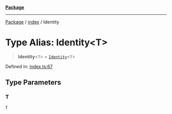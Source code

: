 [**Package**](../../README.md)

***

[Package](../../modules.md) / [index](../README.md) / Identity

# Type Alias: Identity\<T\>

> **Identity**\<`T`\> = [`Identity`](../../identity.exports/interfaces/Identity.md)\<`T`\>

Defined in: [index.ts:67](https://github.com/AlexXanderGrib/monads-io/blob/88cc2f22cfbd8717d7e52da6913dd270216344b1/src/index.ts#L67)

## Type Parameters

### T

`T`
